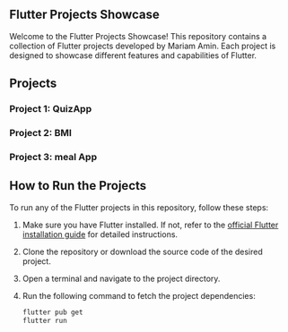 ## Flutter Projects Showcase

Welcome to the Flutter Projects Showcase! This repository contains a collection of Flutter projects developed by Mariam Amin. Each project is designed to showcase different features and capabilities of Flutter.

## Projects

### Project 1: QuizApp

### Project 2: BMI

### Project 3: meal App

## How to Run the Projects

To run any of the Flutter projects in this repository, follow these steps:

1. Make sure you have Flutter installed. If not, refer to the [official Flutter installation guide](https://flutter.dev/docs/get-started/install) for detailed instructions.

2. Clone the repository or download the source code of the desired project.

3. Open a terminal and navigate to the project directory.

4. Run the following command to fetch the project dependencies:

   ```bash
   flutter pub get
   flutter run
